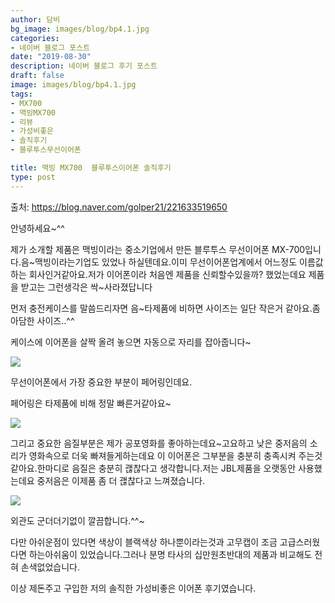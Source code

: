 ```yaml
---
author: 담비
bg_image: images/blog/bp4.1.jpg
categories:
- 네이버 블로그 포스트 
date: "2019-08-30"
description: 네이버 블로그 후기 포스트
draft: false
image: images/blog/bp4.1.jpg
tags:
- MX700
- 맥빙MX700
- 리뷰 
- 가성비좋은
- 솔직후기
- 블루투스무선이어폰

title: 맥빙 MX700  블루투스이어폰 솔직후기
type: post
---
```


출처: https://blog.naver.com/golper21/221633519650

안녕하세요~^^

제가 소개할 제품은 맥빙이라는 중소기업에서 만든 블루투스 무선이어폰 MX-700입니다.음~맥빙이라는기업도 있었나 하실텐데요.이미 무선이어폰업계에서 어느정도 이름값하는 회사인거같아요.저가 이어폰이라 처음엔 제품을 신뢰할수있을까? 했었는데요 제품을 받고는 그런생각은 싹~사라졌답니다

먼저 충전케이스를 말씀드리자면 음~타제품에 비하면 사이즈는 일단 작은거 같아요.좀  아담한 사이즈..^^

케이스에 이어폰을 살짝 올려 놓으면 자동으로 자리를 잡아줍니다~

![](/images/blog/bp4.2.jpg)

무선이어폰에서 가장 중요한 부분이 페어링인데요.

페어링은 타제품에 비해 정말 빠른거같아요~

![](/images/blog/bp4.3.jpg)

그리고 중요한 음질부분은 제가 공포영화를 좋아하는데요~고요하고 낮은 중저음의 소리가 영화속으로 더욱 빠져들게하는데요 이 이어폰은 그부분을 충분히 충족시켜 주는것같아요.한마디로 음질은  충분히  괞찮다고 생각합니다.저는 JBL제품을 오랫동안 사용했는데요 중저음은 이제품 좀 더 괞찮다고 느껴졌습니다.

![](/images/blog/bp4.4.jpg)

외관도 군더더기없이 깔끔합니다.^^~

다만 아쉬운점이 있다면 색상이 블랙색상 하나뿐이라는것과 고무캡이 조금 고급스러웠다면 하는아쉬움이 있었습니다.그러나 분명 타사의 십만원초반대의 제품과 비교해도 전혀 손색없었습니다.

이상 제돈주고 구입한 저의 솔직한 가성비좋은 이어폰 후기였습니다.
